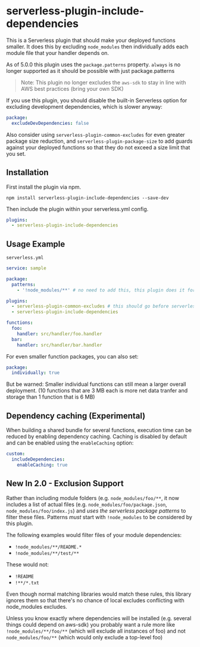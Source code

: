# serverless-plugin-include-dependencies

This is a Serverless plugin that should make your deployed functions smaller. It does this by excluding `node_modules` then individually adds each module file that your handler depends on.

As of 5.0.0 this plugin uses the `package.patterns` property. `always` is no longer supported as it should be possible with just package.patterns

> Note: This plugin no longer excludes the `aws-sdk` to stay in line with AWS best practices (bring your own SDK)

If you use this plugin, you should disable the built-in Serverless option for excluding development dependencies, which is slower anyway:

```yml
package:
  excludeDevDependencies: false
```

Also consider using `serverless-plugin-common-excludes` for even greater package size reduction, and `serverless-plugin-package-size` to add guards against your deployed functions so that they do not exceed a size limit that you set.

## Installation

First install the plugin via npm.

```
npm install serverless-plugin-include-dependencies --save-dev
```

Then include the plugin within your serverless.yml config.

```yml
plugins:
  - serverless-plugin-include-dependencies
```

## Usage Example

`serverless.yml`
```yaml
service: sample

package:
  patterns:
    - '!node_modules/**' # no need to add this, this plugin does it for you

plugins:
  - serverless-plugin-common-excludes # this should go before serverless-plugin-include-dependencies
  - serverless-plugin-include-dependencies

functions:
  foo:
    handler: src/handler/foo.handler
  bar:
    handler: src/handler/bar.handler
```

For even smaller function packages, you can also set:

```yaml
package:
  individually: true
```
But be warned: Smaller individual functions can still mean a larger overall deployment. (10 functions that are 3 MB each is more net data tranfer and storage than 1 function that is 6 MB)

## Dependency caching (Experimental)

When building a shared bundle for several functions, execution time can be reduced by enabling dependency caching. Caching is disabled by default and can be enabled using the `enableCaching` option:

```yaml
custom:
  includeDependencies:
    enableCaching: true
```

## New In 2.0 - Exclusion Support

Rather than including module folders (e.g. `node_modules/foo/**`, it now includes a list of actual files (e.g. `node_modules/foo/package.json`, `node_modules/foo/index.js`) and *uses the serverless package patterns* to filter these files. Patterns *must* start with `!node_modules` to be considered by this plugin.

The following examples would filter files of your module dependencies:

- `!node_modules/**/README.*`
- `!node_modules/**/test/**`

These would not:

- `!README`
- `!**/*.txt`

Even though normal matching libraries would match these rules, this library ignores them so that there's no chance of local excludes conflicting with node_modules excludes.

Unless you know exactly where dependencies will be installed (e.g. several things could depend on aws-sdk) you probably want a rule more like `!node_modules/**/foo/**` (which will exclude all instances of foo) and not `node_modules/foo/**` (which would only exclude a top-level foo)
